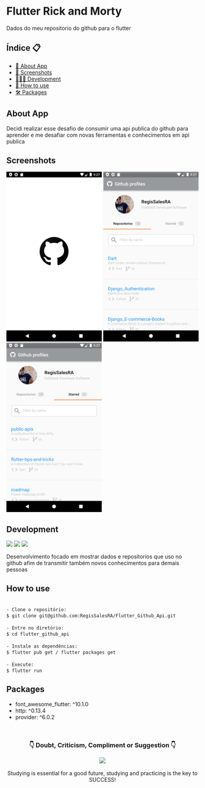 # Flutter Rick and Morty

Dados do meu repositorio do github para o flutter

<h2>Índice 📋</h2>

   <p>
   
   - [📖 About App](#About-App)
   - [📱 Screenshots](#Screenshots)
   - [👨🏽‍💻 Development](#Development)
   - [📲 How to use](#How-to-use)
   - [🛠 Packages](#Packages)
  
   </p>

<h2>About App</h2>

<p>
Decidi realizar esse desafio de consumir uma api publica do github para aprender e me desafiar com novas ferramentas e conhecimentos em api publica
</p>

<h2>Screenshots</h2>

<img src="https://github.com/RegisSalesRA/Flutter_Github_Api/blob/master/assets/readme/logo.png" width="250"> <img src="https://github.com/RegisSalesRA/Flutter_Github_Api/blob/master/assets/readme/repositorios.png" width="250"> <img src="https://github.com/RegisSalesRA/Flutter_Github_Api/blob/master/assets/readme/starred.png" width="250"> 

<p>
</p>

<h2>Development</h2>

<img src="https://img.shields.io/badge/Flutter Version-3.3.2-blue"> <img src="https://img.shields.io/badge/Dart Version-2.18.1-blueviolet"> <img src="https://img.shields.io/badge/JDK version-11.0.16-yellowgreen">
 
<p>
Desenvolvimento focado em mostrar dados e repositorios que uso no github afim de transmitir também novos conhecimentos para demais pessoas
</p>


<h2>How to use</h2>
<p>

```

- Clone o repositório:
$ git clone git@github.com:RegisSalesRA/Flutter_Github_Api.git

- Entre no diretório:
$ cd flutter_github_api

- Instale as dependências:
$ flutter pub get / flutter packages get

- Execute:
$ flutter run

```

</p>
 
<p>
<h2>Packages</h2>
<p>

-  font_awesome_flutter: ^10.1.0
-  http: ^0.13.4
-  provider: ^6.0.2 

</br>

<p align="center">
<h3 align="center">👇 Doubt, Criticism, Compliment or Suggestion 👇</h3> 
  </p>
  <p align="center">
  <a href="https://www.linkedin.com/in/regisrommel/" target="_blank"><img src="https://img.shields.io/badge/-LinkedIn-%230077B5?style=for-the-badge&logo=linkedin&logoColor=white" target="_blank">
  </a> 
</p>
<p align="center">
Studying is essential for a good future, studying and practicing is the key to SUCCESS!
</p>
